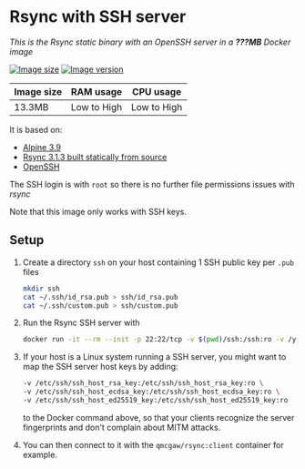 # Rsync with SSH server

*This is the Rsync static binary with an OpenSSH server in a **???MB** Docker image*

[![Image size](https://images.microbadger.com/badges/image/qmcgaw/rsync:ssh-server.svg)](https://microbadger.com/images/qmcgaw/rsync:ssh-server)
[![Image version](https://images.microbadger.com/badges/version/qmcgaw/rsync:ssh-server.svg)](https://microbadger.com/images/qmcgaw/rsync:ssh-server)

| Image size | RAM usage | CPU usage |
| --- | --- | --- |
| 13.3MB | Low to High | Low to High |

It is based on:

- [Alpine 3.9](https://alpinelinux.org)
- [Rsync 3.1.3 built statically from source](https://rsync.samba.org/)
- [OpenSSH](https://pkgs.alpinelinux.org/package/v3.9/main/x86_64/openssh)

The SSH login is with `root` so there is no further file permissions issues with *rsync*

Note that this image only works with SSH keys.

## Setup

1. Create a directory `ssh` on your host containing 1 SSH public key per `.pub` files

    ```sh
    mkdir ssh
    cat ~/.ssh/id_rsa.pub > ssh/id_rsa.pub
    cat ~/.ssh/custom.pub > ssh/custom.pub
    ```

1. Run the Rsync SSH server with

    ```sh
    docker run -it --rm --init -p 22:22/tcp -v $(pwd)/ssh:/ssh:ro -v /yourpath:/mnt/directory qmcgaw/rsync:ssh-server
    ```

1. If your host is a Linux system running a SSH server, you might want to map the SSH server host keys by adding:

    ```sh
    -v /etc/ssh/ssh_host_rsa_key:/etc/ssh/ssh_host_rsa_key:ro \
    -v /etc/ssh/ssh_host_ecdsa_key:/etc/ssh/ssh_host_ecdsa_key:ro \
    -v /etc/ssh/ssh_host_ed25519_key:/etc/ssh/ssh_host_ed25519_key:ro
    ```

    to the Docker command above, so that your clients recognize the server fingerprints and don't complain about MITM attacks.

1. You can then connect to it with the `qmcgaw/rsync:client` container for example.
